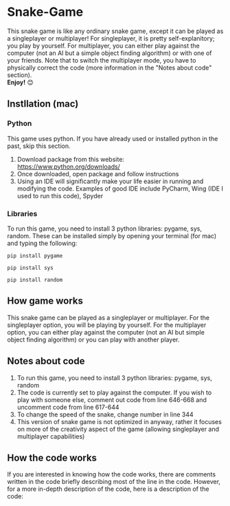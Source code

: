 # Snake-Game
This snake game is like any ordinary snake game, except it can be played as a singleplayer or multiplayer! For singleplayer, it is pretty self-explanitory; you play by yourself. For multiplayer, you can either play against the computer (not an AI but a simple object finding algorithm) or with one of your friends. Note that to switch the multiplayer mode, you have to physically correct the code (more information in the "Notes about code" section). </br>
**Enjoy!** 😊

## Instllation (mac)
### Python
This game uses python. If you have already used or installed python in the past, skip this section. </br>
1. Download package from this website: https://www.python.org/downloads/
2. Once downloaded, open package and follow instructions 
3. Using an IDE will significantly make your life easier in running and modifying the code. Examples of good IDE include PyCharm, Wing (IDE I used to run this code), Spyder

### Libraries
To run this game, you need to install 3 python libraries: pygame, sys, random. These can be installed simply by opening your terminal (for mac) and typing the following:
```
pip install pygame
```
```
pip install sys
```
```
pip install random
```

## How game works
This snake game can be played as a singleplayer or multiplayer. For the singleplayer option, you will be playing by yourself. For the multiplayer option, you can either play against the computer (not an AI but simple object finding algorithm) or you can play with another player.

## Notes about code
1. To run this game, you need to install 3 python libraries: pygame, sys, random
2. The code is currently set to play against the computer. If you wish to play with someone else, comment out code from line 646-668 and uncomment code from line 617-644
3. To change the speed of the snake, change number in line 344
4. This version of snake game is not optimized in anyway, rather it focuses on more of the creativity aspect of the game (allowing singleplayer and multiplayer capabilities)


## How the code works
If you are interested in knowing how the code works, there are comments written in the code briefly describing most of the line in the code. However, for a more in-depth description of the code, here is a description of the code:

```

```
